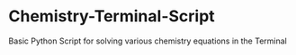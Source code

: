 # Chemistry-Terminal-Script
Basic Python Script for solving various chemistry equations in the Terminal
